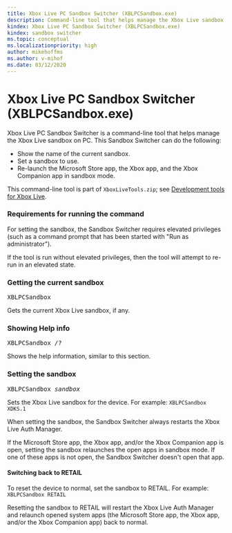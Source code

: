```yaml
---
title: Xbox Live PC Sandbox Switcher (XBLPCSandbox.exe)
description: Command-line tool that helps manage the Xbox Live sandbox on PC.
kindex: Xbox Live PC Sandbox Switcher (XBLPCSandbox.exe)
kindex: sandbox switcher
ms.topic: conceptual
ms.localizationpriority: high
author: mikehoffms
ms.author: v-mihof
ms.date: 03/12/2020
---
```


# Xbox Live PC Sandbox Switcher (XBLPCSandbox.exe)

Xbox Live PC Sandbox Switcher is a command-line tool that helps manage the Xbox Live sandbox on PC.
This Sandbox Switcher can do the following:

* Show the name of the current sandbox.
* Set a sandbox to use.
* Re-launch the Microsoft Store app, the Xbox app, and the Xbox Companion app in sandbox mode.

This command-line tool is part of `XboxLiveTools.zip`; see [Development tools for Xbox Live](live-tools.md).


### Requirements for running the command

For setting the sandbox, the Sandbox Switcher requires elevated privileges (such as a command prompt that has been started with "Run as administrator").

If the tool is run without elevated privileges, then the tool will attempt to re-run in an elevated state.


### Getting the current sandbox

<pre>
XBLPCSandbox
</pre>

Gets the current Xbox Live sandbox, if any.


### Showing Help info

<pre>
XBLPCSandbox /?
</pre>

Shows the help information, similar to this section.


### Setting the sandbox

<pre>
XBLPCSandbox <i>sandbox</i>
</pre>

Sets the Xbox Live sandbox for the device.
For example: `XBLPCSandbox XDKS.1`

When setting the sandbox, the Sandbox Switcher always restarts the Xbox Live Auth Manager.

If the Microsoft Store app, the Xbox app, and/or the Xbox Companion app is open, setting the sandbox relaunches the open apps in sandbox mode.
If one of these apps is not open, the Sandbox Switcher doesn't open that app.


#### Switching back to RETAIL

To reset the device to normal, set the sandbox to RETAIL.
For example: `XBLPCSandbox RETAIL`

Resetting the sandbox to RETAIL will restart the Xbox Live Auth Manager and relaunch opened system apps (the Microsoft Store app, the Xbox app, and/or the Xbox Companion app) back to normal.
